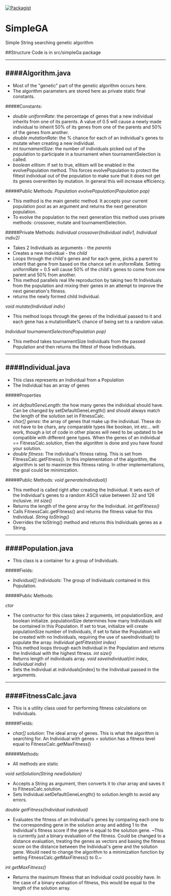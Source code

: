 [![Packagist](https://img.shields.io/packagist/l/doctrine/orm.svg?maxAge=2592000?style=plastic)]()
# SimpleGA
Simple String searching genetic algorithm

##Structure
Code is in src/simpleGa package

----------
####Algorithm.java
----------
- Most of the "genetic" part of the genetic algorithm occurs here.
- The algorithm parameters are stored here as private static final constants.

#####Constants:
- *double uniformRate*: the percentage of genes that a new individual inherits from one of its parents.  A value of 0.5 will cause a newly made individual to inheirit 50% of its genes from one of the parents and 50% of the genes from another.
- *double mutationRate*: the % chance for each of an individual's genes to mutate when creating a new individual.
- *int tournamentSize*: the number of individuals picked out of the population to participate in a tournament when tournamentSelection is called.
- *boolean elitism*: if set to true, elitism will be enabled in the evolvePopulation method.  This forces evolvePopulation to protect the fittest individual out of the population to make sure that it does not get its genes overwritten by mutation.  In general this will increase efficiency.

#####Public Methods:
*Population evolvePopulation(Population pop)*
- This method is the main genetic method.  It accepts your current population pool as an argument and returns the next generation population.
- To evolve the population to the next generation this method uses private methods: crossover, mutate and tournamentSelection.  

#####Private Methods:
*Individual crossover(Individual indiv1, Individual indiv2)*
- Takes 2 Individuals as arguments - the *parents*
- Creates a new individual - the *child*
- Loops through the child's genes and for each gene, picks a parent to inherit that gene from based on the chance set in uniformRate.  Setting uniformRate = 0.5 will cause 50% of the child's genes to come from one parent and 50% from another.
- This method parallels real life reproduction by taking two fit Individuals from the population and mixing their genes in an attempt to improve the next generation's fitness.
- returns the newly formed child Individual.

*void mutate(Individual indiv)*
- This method loops through the genes of the Individual passed to it and each gene has a mutationRate% chance of being set to a random value.

*Individual tournamentSelection(Population pop)*
- This method takes tournamentSize Individuals from the passed Population and then returns the fittest of those Individuals.

--------
####Individual.java
--------
- This class represents an Individual from a Population
- The Individual has an array of genes

#####Properties
- *int defaultGeneLength*: the how many genes the individual should have.  Can be changed by setDefaultGeneLength() and should always match the length of the solution set in FitnessCalc.
- *char[] genes*: the array of genes that make up the individual.  These do not have to be chars, any comparable types like boolean, int etc... will work, though a lot of code in other places will need to be updated to be compatible with different gene types.  When the genes of an individual == FitnessCalc.solution, then the algorithm is done and you have found your solution.
- *double fitness*: The individual's fitness rating.  This is set from FitnessCalc.getFitness().  In this implementation of the algorithm, the algorithm is set to maximize this fitness rating.  In other implementations, the goal could be minimization.

#####Public Methods:
*void generateIndividual()*
- This method is called right after creating the Individual.  It sets each of the Individual's genes to a random ASCII value between 32 and 126 inclusive.
*int size()*
- Returns the length of the gene array for the Individual.
*int getFitness()*
- Calls FitnessCalc.getFitness() and returns the fitness value for this Individual.
*String toString()*
- Overrides the toString() method and returns this Individuals genes as a String.

--------
####Population.java
--------
- This class is a container for a group of Individuals.

#####Fields:
- *Individual[] individuals*: The group of Individuals contained in this Population.

#####Public Methods:

*ctor*
- The contructor for this class takes 2 arguments, int populationSize, and boolean initialize.  populationSize determines how many Individuals will be contained in this Population.  If set to true, initialize will create populationSize number of Individuals, if set to false the Population will be created with no Individuals, requiring the use of saveIndividual() to populate the array.
*Individual getFittest(int index)*
- This method loops through each Individual in the Population and returns the Individual with the highest fitness.
*int size()*
- Returns length of individuals array.
*void saveIndividual(int index, Individual indiv)*
- Sets the Individual at individuals[index] to the Individual passed in the arguments.

-------
####FitnessCalc.java
-------
- This is a utility class used for performing fitness calculations on Individuals.

#####Fields:
- *char[] solution*: The ideal array of genes.  This is what the algorithm is searching for.  An Individual with genes = solution has a fitness level equal to FitnessCalc.getMaxFitness()

#####Methods:
- All methods are static

*void setSolution(String newSolution)*
- Accepts a String as argument, then converts it to char array and saves it to FitnessCalc.solution.
- Sets Individual.setDefaultGeneLength() to solution.length to avoid any errors.

*double getFitness(Individual individual)*
- Evaluates the fitness of an Individual's genes by comparing each one to the corresponding gene in the solution array and adding 1 to the Individual's fitness score if the gene is equal to the solution gene.  ~This is currently just a binary evaluation of the fitness.  Could be changed to a distance evaluation, treating the genes as vectors and basing the fitness score on the distance between the Individual's gene and the solution gene.  Would need to change the algorithm to a minimization function by setting FitnessCalc.getMaxFitness() to 0.~

*int getMaxFitness()*
- Returns the maximum fitness that an Individual could possibly have.  In the case of a binary evaluation of fitness, this would be equal to the length of the solution array.




